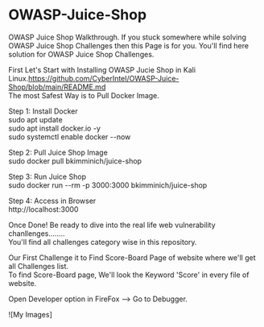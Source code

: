 # OWASP-Juice-Shop
OWASP Juice Shop Walkthrough. If you stuck somewhere while solving OWASP Juice Shop Challenges then this Page is for you. You'll find here solution for OWASP Juice Shop Challenges.

First Let's Start with Installing OWASP Jucie Shop in Kali Linux.https://github.com/CyberInteI/OWASP-Juice-Shop/blob/main/README.md                                       
The most Safest Way is to Pull Docker Image.

Step 1: Install Docker  
sudo apt update  
sudo apt install docker.io -y  
sudo systemctl enable docker --now  

Step 2: Pull Juice Shop Image  
sudo docker pull bkimminich/juice-shop  

Step 3: Run Juice Shop  
sudo docker run --rm -p 3000:3000 bkimminich/juice-shop  

Step 4: Access in Browser  
http://localhost:3000  

Once Done! Be ready to dive into the real life web vulnerability chanllenges........  
You'll find all challenges category wise in this repository.  

Our First Challenge it to Find Score-Board Page of website where we'll get all Challenges list.  
To find Score-Board page, We'll look the Keyword 'Score' in every file of website.  

Open Developer option in FireFox --> Go to Debugger.  

![My Images]
